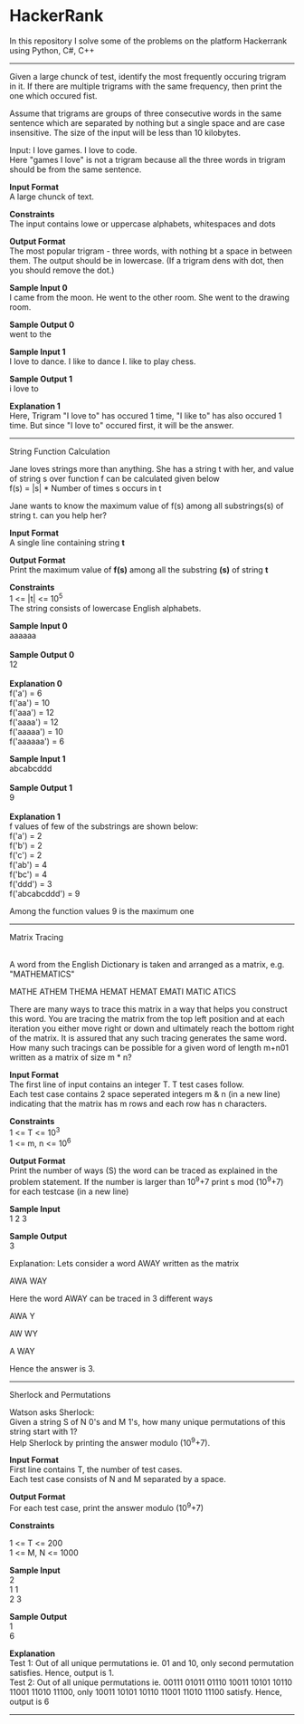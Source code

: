 # HackerRank
In this repository I solve some of the problems on the platform Hackerrank using Python, C#, C++

--------------------------------------------
Given a large chunck of test, identify the most frequently occuring trigram in it. If there are multiple trigrams with the same frequency, then print the one which occured fist.

Assume that trigrams are groups of three consecutive words in the same sentence which are separated by nothing but a single space and are case insensitive. The size of the input will be less than 10 kilobytes.

Input: I love games. I love to code.<br>
Here "games I love" is not a trigram because all the three words in trigram should be from the same sentence.<br>

<b>Input Format</b><br>
A large chunck of text.<br>

<b>Constraints</b><br>
The input contains lowe or uppercase alphabets, whitespaces and dots<br>

<b>Output Format</b><br>
The most popular trigram - three words, with nothing bt a space in between them. The output should be in lowercase. (If a trigram dens with dot, then you should remove the dot.)<br>

<b>Sample Input 0</b><br>
I came from the moon. He went to the other room. She went to the drawing room.<br>

<b>Sample Output 0</b><br>
went to the<br>

<b>Sample Input 1</b><br>
I love to dance. I like to dance I. like to play chess.<br>

<b>Sample Output 1</b><br>
i love to<br>

<b>Explanation 1</b><br>
Here, Trigram "I love to" has occured 1 time, "I like to" has also occured 1 time. But since "I love to" occured first, it will be the answer.<br>

--------------------------------------------
String Function Calculation

Jane loves strings more than anything. She has a string t with her, and value of string s over function f can be calculated given below
<br>f(s) = |s| * Number of times s occurs in t

Jane wants to know the maximum value of f(s) among all substrings(s) of string t. can you help her?

<b>Input Format</b><br>
A single line containing string <b>t</b><br>

<b>Output Format</b><br>
Print the maximum value of <b>f(s)</b> among all the substring <b>(s)</b> of string <b>t</b><br>

<b>Constraints</b><br>
1 <= |t| <= 10<sup>5</sup><br>
The string consists of lowercase English alphabets.<br>

<b>Sample Input 0</b> <br>
aaaaaa <br><br>
<b>Sample Output 0</b> <br>
12 <br><br>
<b>Explanation 0</b> <br>
f('a') = 6 <br>
f('aa') = 10 <br>
f('aaa') = 12 <br>
f('aaaa') = 12 <br>
f('aaaaa') = 10 <br>
f('aaaaaa') = 6 <br>

<b>Sample Input 1</b><br>
abcabcddd<br><br>
<b>Sample Output 1</b><br>
9<br><br>
<b>Explanation 1</b><br>
f values of few of the substrings are shown below:<br>
f('a') = 2 <br>
f('b') = 2 <br>
f('c') = 2 <br>
f('ab') = 4 <br>
f('bc') = 4 <br>
f('ddd') = 3 <br>
f('abcabcddd') = 9 <br>

Among the function values 9 is the maximum one

----------------------------------------------------------------------

Matrix Tracing<br><br>

A word from the English Dictionary is taken and arranged as a matrix, e.g. "MATHEMATICS"

MATHE
ATHEM
THEMA
HEMAT
HEMAT
EMATI
MATIC
ATICS

There are many ways to trace this matrix in a way that helps you construct this word. You are tracing the matrix from the top left position and at each iteration you either move right or down and ultimately reach the bottom right of the matrix. It is assured that any such tracing generates the same word. How many such tracings can be possible for a given word of length m+n01 written as a matrix of size m * n? <br>

<b> Input Format</b><br>
The first line of input contains an integer T. T test cases follow. <br>
Each test case contains 2 space seperated integers m & n (in a new line) indicating that the matrix has m rows and each row has n characters. <br>

<b> Constraints</b><br>
1 <= T <= 10<sup>3</sup> <br>
1 <= m, n <= 10<sup>6</sup>

<b>Output Format</b><br>
Print the number of ways (S) the word can be traced as explained in the problem statement. If the number is larger than 10<sup>9</sup>+7 print s mod (10<sup>9</sup>+7) for each testcase (in a new line)

<b>Sample Input</b><br>
1
2 3

<b>Sample Output</b><br>
3

Explanation:
Lets consider a word AWAY written as the matrix

AWA
WAY

Here the word AWAY can be traced in 3 different ways

AWA
  Y
  
AW
 WY

A
WAY

Hence the answer is 3.

------------------------------------------------------

Sherlock and Permutations

Watson asks Sherlock:<br>
Given a string S of N 0's and M 1's, how many unique permutations of this string start with 1?<br>
Help Sherlock by printing the answer modulo (10<sup>9</sup>+7).

<b>Input Format</b><br>
First line contains T, the number of test cases.<br>
Each test case consists of N and M separated by a space.<br>

<b>Output Format</b><br>
For each test case, print the answer modulo (10<sup>9</sup>+7)<br>

<b>Constraints</b><br>

1 <= T <= 200 <br>
1 <= M, N <= 1000 <br>

<b>Sample Input</b><br>
2<br>
1 1<br>
2 3 <br>

<b>Sample Output</b><br>
1<br>
6<br>

<b>Explanation</b><br>
Test 1: Out of all unique permutations ie. 01 and 10, only second permutation satisfies. Hence, output is 1.<br>
Test 2: Out of all unique permutations ie. 00111  01011  01110  10011  10101  10110  11001  11010  11100, only
10011  10101  10110  11001  11010  11100 satisfy. Hence, output is 6 <br>

--------------------------------------------------------------------------------------

